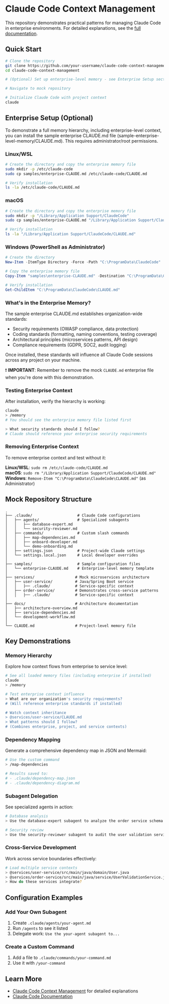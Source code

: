 # Claude Code Context Management

This repository demonstrates practical patterns for managing Claude Code in enterprise environments. For detailed explanations, see the [full documentation](claude-code-context-guide.md).

## Quick Start

```bash
# Clone the repository
git clone https://github.com/your-username/claude-code-context-management
cd claude-code-context-management

# (Optional) Set up enterprise-level memory - see Enterprise Setup section below

# Navigate to mock repository

# Initialize Claude Code with project context
claude
```

## Enterprise Setup (Optional)

To demonstrate a full memory hierarchy, including enterprise-level context, you can install the sample enterprise CLAUDE.md file (sample-enterprise-level-memory/CLAUDE.md). This requires administrator/root permissions.

### Linux/WSL
```bash
# Create the directory and copy the enterprise memory file
sudo mkdir -p /etc/claude-code
sudo cp samples/enterprise-CLAUDE.md /etc/claude-code/CLAUDE.md

# Verify installation
ls -la /etc/claude-code/CLAUDE.md
```

### macOS
```bash
# Create the directory and copy the enterprise memory file
sudo mkdir -p "/Library/Application Support/ClaudeCode"
sudo cp samples/enterprise-CLAUDE.md "/Library/Application Support/ClaudeCode/CLAUDE.md"

# Verify installation
ls -la "/Library/Application Support/ClaudeCode/CLAUDE.md"
```

### Windows (PowerShell as Administrator)
```powershell
# Create the directory
New-Item -ItemType Directory -Force -Path "C:\ProgramData\ClaudeCode"

# Copy the enterprise memory file
Copy-Item "samples\enterprise-CLAUDE.md" -Destination "C:\ProgramData\ClaudeCode\CLAUDE.md"

# Verify installation
Get-ChildItem "C:\ProgramData\ClaudeCode\CLAUDE.md"
```

### What's in the Enterprise Memory?

The sample enterprise CLAUDE.md establishes organization-wide standards:
- Security requirements (OWASP compliance, data protection)
- Coding standards (formatting, naming conventions, testing coverage)
- Architectural principles (microservices patterns, API design)
- Compliance requirements (GDPR, SOC2, audit logging)

Once installed, these standards will influence all Claude Code sessions across any project on your machine. 

❗ **IMPORTANT**: Remember to remove the mock `CLAUDE.md` enterprise file when you're done with this demonstration. 

### Testing Enterprise Context

After installation, verify the hierarchy is working:

```bash
claude
> /memory
# You should see the enterprise memory file listed first

> What security standards should I follow?
# Claude should reference your enterprise security requirements
```

### Removing Enterprise Context

To remove enterprise context and test without it:

**Linux/WSL**: `sudo rm /etc/claude-code/CLAUDE.md`  
**macOS**: `sudo rm "/Library/Application Support/ClaudeCode/CLAUDE.md"`  
**Windows**: `Remove-Item "C:\ProgramData\ClaudeCode\CLAUDE.md"` (as Administrator)

## Mock Repository Structure

```
.
├── .claude/                    # Claude Code configurations
│   ├── agents/                 # Specialized subagents
│   │   ├── database-expert.md
│   │   └── security-reviewer.md
│   ├── commands/               # Custom slash commands
│   │   ├── map-dependencies.md
│   │   ├── onboard-developer.md
│   │   └── demo-onboarding.md
│   ├── settings.json           # Project-wide Claude settings
│   └── settings.local.json     # Local developer overrides
│
├── samples/                    # Sample configuration files
│   └── enterprise-CLAUDE.md    # Enterprise-level memory template
│
├── services/                  # Mock microservices architecture
│   ├── user-service/          # Java/Spring Boot service
│   │   ├── .claude/           # Service-specific context
│   ├── order-service/         # Demonstrates cross-service patterns
│   │   ├── .claude/           # Service-specific context
│
├── docs/                      # Architecture documentation
│   ├── architecture-overview.md
│   ├── service-dependencies.md
│   └── development-workflow.md
│
└── CLAUDE.md                  # Project-level memory file
```

## Key Demonstrations

### Memory Hierarchy

Explore how context flows from enterprise to service level:

```bash
# See all loaded memory files (including enterprise if installed)
claude
> /memory

# Test enterprise context influence
> What are our organization's security requirements?
# (Will reference enterprise standards if installed)

# Watch context inheritance
> @services/user-service/CLAUDE.md
> What patterns should I follow?
# (Combines enterprise, project, and service contexts)
```

### Dependency Mapping

Generate a comprehensive dependency map in JSON and Mermaid:

```bash
# Use the custom command
> /map-dependencies

# Results saved to:
# - .claude/dependency-map.json
# - .claude/dependency-diagram.md
```

### Subagent Delegation

See specialized agents in action:

```bash
# Database analysis
> Use the database-expert subagent to analyze the order service schema

# Security review
> Use the security-reviewer subagent to audit the user validation service
```

### Cross-Service Development

Work across service boundaries effectively:

```bash
# Load multiple service contexts
> @services/user-service/src/main/java/domain/User.java
> @services/order-service/src/main/java/service/UserValidationService.java
> How do these services integrate?
```

## Configuration Examples

### Add Your Own Subagent
1. Create `.claude/agents/your-agent.md`
2. Run `/agents` to see it listed
3. Delegate work: `Use the your-agent subagent to...`

### Create a Custom Command
1. Add a file to `.claude/commands/your-command.md`
2. Use it with `/your-command`

## Learn More

- [Claude Code Context Management](/claude-code-context-guide.md) for detailed explanations
- [Claude Code Documentation](https://docs.anthropic.com/en/docs/claude-code)


